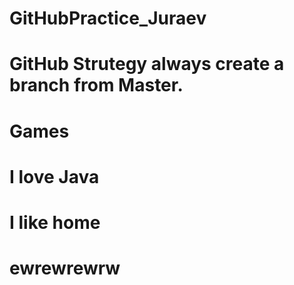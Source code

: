 # GitHubPractice_Juraev


# GitHub Strutegy always create a branch from Master.
# Games
# I love Java
# I like home
# ewrewrewrw